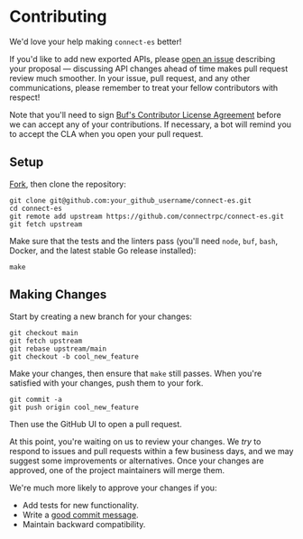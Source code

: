 Contributing
============

We'd love your help making `connect-es` better!

If you'd like to add new exported APIs, please [open an issue][open-issue]
describing your proposal &mdash; discussing API changes ahead of time makes
pull request review much smoother. In your issue, pull request, and any other
communications, please remember to treat your fellow contributors with
respect!

Note that you'll need to sign [Buf's Contributor License Agreement][cla]
before we can accept any of your contributions. If necessary, a bot will remind
you to accept the CLA when you open your pull request.

## Setup

[Fork][fork], then clone the repository:

```
git clone git@github.com:your_github_username/connect-es.git
cd connect-es
git remote add upstream https://github.com/connectrpc/connect-es.git
git fetch upstream
```

Make sure that the tests and the linters pass (you'll need `node`,
`buf`, `bash`, Docker, and the latest stable Go release installed):

```
make
```

## Making Changes

Start by creating a new branch for your changes:

```
git checkout main
git fetch upstream
git rebase upstream/main
git checkout -b cool_new_feature
```

Make your changes, then ensure that `make` still passes.
When you're satisfied with your changes, push them to your fork.

```
git commit -a
git push origin cool_new_feature
```

Then use the GitHub UI to open a pull request.

At this point, you're waiting on us to review your changes. We *try* to respond
to issues and pull requests within a few business days, and we may suggest some
improvements or alternatives. Once your changes are approved, one of the
project maintainers will merge them.

We're much more likely to approve your changes if you:

* Add tests for new functionality.
* Write a [good commit message][commit-message].
* Maintain backward compatibility.

[fork]: https://github.com/connectrpc/connect-es/fork
[open-issue]: https://github.com/connectrpc/connect-es/issues/new
[cla]: https://cla-assistant.io/connectrpc/connect-es
[commit-message]: http://tbaggery.com/2008/04/19/a-note-about-git-commit-messages.html
